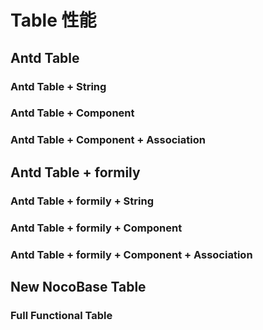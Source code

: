# Table 性能

## Antd Table

### Antd Table + String

<code src="./table-performance/antd-and-string.tsx"></code>

### Antd Table + Component

<code src="./table-performance/antd-and-component.tsx"></code>

### Antd Table + Component + Association

## Antd Table + formily

### Antd Table + formily + String

<code src="./table-performance/formily-and-string.tsx"></code>

### Antd Table + formily + Component

<code src="./table-performance/formily-and-component.tsx"></code>

### Antd Table + formily + Component + Association

## New NocoBase Table

### Full Functional Table

<code src="./table-performance/nocobase-table-and-record-and-collection-field-and-component.tsx"></code>
